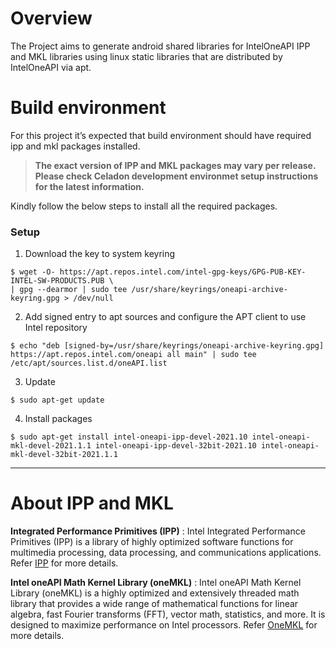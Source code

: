 # Overview
 
The Project aims to generate android shared libraries for IntelOneAPI IPP and MKL libraries using linux static libraries that are distributed by IntelOneAPI via apt.
 
# Build environment
 
For this project it’s expected that build environment should have required ipp and mkl packages installed.
 
> **The exact version of IPP and MKL packages may vary per release. Please check Celadon development environmet setup instructions for the latest information.**
 
Kindly follow the below steps to install all the required packages.
 
### Setup
1. Download the key to system keyring 
```
$ wget -O- https://apt.repos.intel.com/intel-gpg-keys/GPG-PUB-KEY-INTEL-SW-PRODUCTS.PUB \ 
| gpg --dearmor | sudo tee /usr/share/keyrings/oneapi-archive-keyring.gpg > /dev/null 
```
 
2. Add signed entry to apt sources and configure the APT client to use Intel repository 
```
$ echo "deb [signed-by=/usr/share/keyrings/oneapi-archive-keyring.gpg] https://apt.repos.intel.com/oneapi all main" | sudo tee /etc/apt/sources.list.d/oneAPI.list 
```
3. Update 
```
$ sudo apt-get update 
```
 
4. Install packages 
```
$ sudo apt-get install intel-oneapi-ipp-devel-2021.10 intel-oneapi-mkl-devel-2021.1.1 intel-oneapi-ipp-devel-32bit-2021.10 intel-oneapi-mkl-devel-32bit-2021.1.1 
```
-----
 
# About IPP and MKL
 
**Integrated Performance Primitives (IPP)** : Intel Integrated Performance Primitives (IPP) is a library of highly optimized software functions for multimedia processing, data processing, and communications applications.
Refer [IPP](https://www.intel.com/content/www/us/en/developer/tools/oneapi/ipp.html) for more details.
 
**Intel oneAPI Math Kernel Library (oneMKL)** : Intel oneAPI Math Kernel Library (oneMKL) is a highly optimized and extensively threaded math library that provides a wide range of mathematical functions for linear algebra, fast Fourier transforms (FFT), vector math, statistics, and more. It is designed to maximize performance on Intel processors.
Refer [OneMKL](https://www.intel.com/content/www/us/en/developer/tools/oneapi/onemkl.html) for more details.
